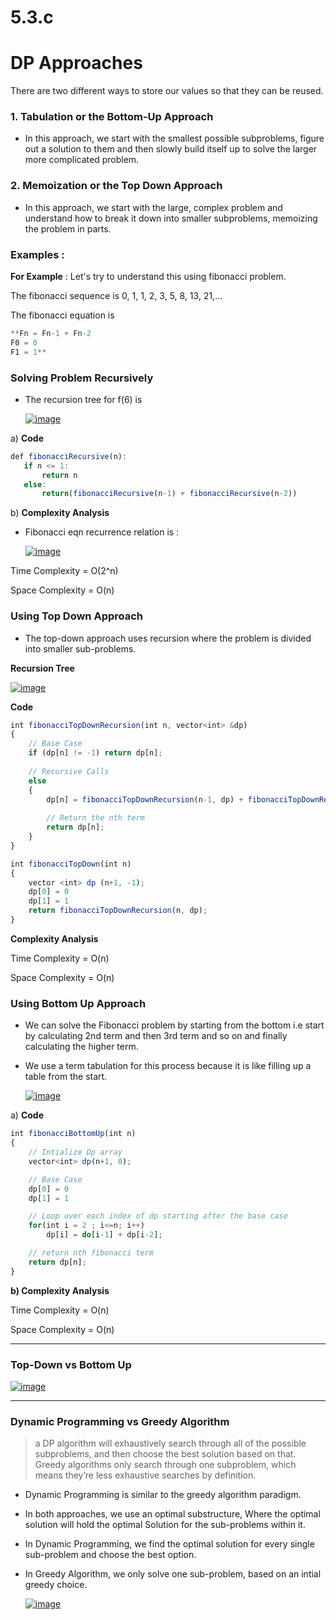 # 5.3.c

# DP Approaches

There are two different ways to store our values so that they can be reused.

### 1. Tabulation or the Bottom-Up Approach

- In this approach, we start with the smallest possible subproblems, figure out a solution to them and then slowly build itself up to solve the larger more complicated problem.

### 2. Memoization or the Top Down Approach

- In this approach, we start with the large, complex problem and understand how to break it down into smaller subproblems, memoizing the problem in parts.

### Examples :

**For Example** : Let's try to understand this using fibonacci problem.

The fibonacci sequence is 0, 1, 1, 2, 3, 5, 8, 13, 21,...

The fibonacci equation is

```jsx
**Fn = Fn-1 + Fn-2
F0 = 0
F1 = 1**
```

### Solving Problem Recursively

- The recursion tree for f(6) is

    [![image](https://www.linkpicture.com/q/dp6.png)](https://www.linkpicture.com/view.php?img=LPic61adecc4c92c826389583)

a) **Code**

```jsx
def fibonacciRecursive(n):
   if n <= 1:
       return n
   else:
       return(fibonacciRecursive(n-1) + fibonacciRecursive(n-2))
```

b) **Complexity Analysis**

- Fibonacci eqn recurrence relation is :

    [![image](https://www.linkpicture.com/q/DP4.png)](https://www.linkpicture.com/view.php?img=LPic61adecc4c92c826389583)

Time Complexity = O(2^n)

Space Complexity = O(n)

### Using Top Down Approach

- The top-down approach uses recursion where the problem is divided into smaller sub-problems.

**Recursion Tree**

 [![image](https://www.linkpicture.com/q/dp5.png)](https://www.linkpicture.com/view.php?img=LPic61adecc4c92c826389583)

**Code**

```jsx
int fibonacciTopDownRecursion(int n, vector<int> &dp)
{
	// Base Case
	if (dp[n] != -1) return dp[n];
	
	// Recursive Calls
	else
	{
		dp[n] = fibonacciTopDownRecursion(n-1, dp) + fibonacciTopDownRecursion(n-2, dp);
		
		// Return the nth term
		return dp[n];
	}
}

int fibonacciTopDown(int n)
{
	vector <int> dp (n+1, -1);
	dp[0] = 0
	dp[1] = 1
	return fibonacciTopDownRecursion(n, dp);
}
```

**Complexity Analysis**

Time Complexity = O(n)

Space Complexity = O(n)

### Using Bottom Up Approach

- We can solve the Fibonacci problem by starting from the bottom i.e start by calculating 2nd term and then 3rd term and so on and finally calculating the higher term.
- We use a term tabulation for this process because it is like filling up a table from the start.

    [![image](https://www.linkpicture.com/q/dp7.png)](https://www.linkpicture.com/view.php?img=LPic61adecc4c92c826389583)

a) **Code**

```jsx
int fibonacciBottomUp(int n)
{
	// Intialize Dp array
	vector<int> dp(n+1, 0);

	// Base Case
	dp[0] = 0
	dp[1] = 1

	// Loop over each index of dp starting after the base case
	for(int i = 2 ; i<=n; i++)
		dp[i] = do[i-1] + dp[i-2];

	// return nth fibonacci term
	return dp[n];
}
```

**b) Complexity Analysis**

Time Complexity = O(n)

Space Complexity = O(n)

---

### Top-Down vs Bottom Up

 [![image](https://www.linkpicture.com/q/ComparisionDP.jpeg)](https://www.linkpicture.com/view.php?img=LPic61adecc4c92c826389583)

---

### Dynamic Programming vs Greedy Algorithm

> a DP algorithm will exhaustively search through all of the possible subproblems, and then choose the best solution based on that. Greedy algorithms only search through one subproblem, which means they’re less exhaustive searches by definition.

- Dynamic Programming is similar to the greedy algorithm paradigm.
- In both approaches, we use an optimal substructure, Where the optimal solution will hold the optimal Solution for the sub-problems within it.
- In Dynamic Programming, we find the optimal solution for every single sub-problem and choose the best option.
- In Greedy Algorithm, we only solve one sub-problem, based on an intial greedy choice.

    [![image](https://www.linkpicture.com/q/DPVsGreedy.jpeg)](https://www.linkpicture.com/view.php?img=LPic61adecc4c92c826389583)
